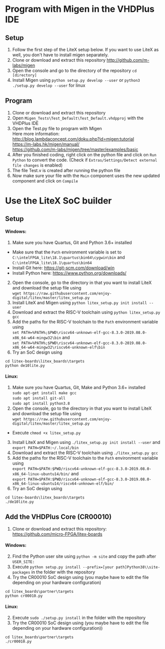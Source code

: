 # Program with Migen in the VHDPlus IDE

## Setup
1. Follow the first step of the LiteX setup below. If you want to use LiteX as well, you don't have to install migen separately.
2. Clone or download and extract this repository http://github.com/m-labs/migen
3. Open the console and go to the directory of the repository
```cd [directory]```
4. Install Migen using ```python setup.py develop --user``` or ```python3 ./setup.py develop --user``` for linux

## Program
1. Clone or download and extract this repository
2. Open ```Migen_Tests\Test_Default\Test_Default.vhdpproj``` with the VHDPlus IDE
3. Open the Test.py file to program with Migen <br/>
Here more information: <br/>
http://blog.lambdaconcept.com/doku.php?id=migen:tutorial<br/>
https://m-labs.hk/migen/manual/ <br/>
https://github.com/m-labs/migen/tree/master/examples/basic
4. After you finished coding, right click on the python file and click on `Run Python` to convert the code. 
(Check if `Extras/Settings/Detect external file changes` is enabled)
5. The file Test.v is created after running the python file
6. Now make sure your file with the ```Main``` component uses the new updated component and click on ```Compile```

# Use the LiteX SoC builder

## Setup
#### Windows:
1. Make sure you have Quartus, Git and Python 3.6+ installed  <br/>
- Make sure that the ```Path``` environment variable is set to ```C:\intelFPGA_lite\18.1\quartus\bin64\cygwin\bin```  and ```C:\intelFPGA_lite\18.1\quartus\bin64```
- Install Git here: https://git-scm.com/download/win
- Install Python here: https://www.python.org/downloads/
2. Open the console, go to the directory in that you want to install LiteX and download the setup file using <br/>
```wget https://raw.githubusercontent.com/enjoy-digital/litex/master/litex_setup.py```
3. Install LiteX and Migen using ```python litex_setup.py init install --user```
4. Download and extract the RISC-V toolchain using ```python litex_setup.py gcc```
5. Add the paths for the RISC-V toolchain to the ```Path``` environment variable using <br/>
```set PATH=%PATH%;$PWD\riscv64-unknown-elf-gcc-8.3.0-2019.08.0-x86_64-w64-mingw32\bin``` and <br/>
```set PATH=%PATH%;$PWD\riscv64-unknown-elf-gcc-8.3.0-2019.08.0-x86_64-w64-mingw32\riscv64-unknown-elf\bin```
5. Try an SoC design using
```
cd litex-boards\litex_boards\targets
python de10lite.py
```

#### Linux:
1. Make sure you have Quartus, Git, Make and Python 3.6+ installed  <br/>
```sudo apt-get install make gcc``` <br/>
```sudo apt install git-all``` <br/>
```sudo apt install python3.8``` <br/>
2. Open the console, go to the directory in that you want to install LiteX and download the setup file using <br/>
```wget https://raw.githubusercontent.com/enjoy-digital/litex/master/litex_setup.py```
- Execute ```chmod +x litex_setup.py```
3. Install LiteX and Migen using  ```./litex_setup.py init install --user``` and ```export PATH=$PATH:~/.local/bin```
4. Download and extract the RISC-V toolchain using ```./litex_setup.py gcc``` 
5. Add the paths for the RISC-V toolchain to the ```Path``` environment variable using <br/>
```export PATH=$PATH:$PWD/riscv64-unknown-elf-gcc-8.3.0-2019.08.0-x86_64-linux-ubuntu14/bin/``` and <br/>
```export PATH=$PATH:$PWD/riscv64-unknown-elf-gcc-8.3.0-2019.08.0-x86_64-linux-ubuntu14/riscv64-unknown-elf/bin/```
5. Try an SoC design using
```
cd litex-boards\litex_boards\targets
./de10lite.py
```

## Add the VHDPlus Core (CR00010)

1. Clone or download and extract this repository: https://github.com/micro-FPGA/litex-boards

#### Windows:
2. Find the Python user site using ```python -m site``` and copy the path after ```USER_SITE: ```
3. Execute ```python setup.py install --prefix=[your path]Python38\\site-packages``` in the folder with the repository
4. Try the CR00010 SoC design using (you maybe have to edit the file depending on your hardware configuration)
```
cd litex_boards\partner\targets
python cr00010.py
```

#### Linux:
2. Execute ```sudo ./setup.py install``` in the folder with the repository
3. Try the CR00010 SoC design using (you maybe have to edit the file depending on your hardware configuration))
```
cd litex_boards\partner\targets
./cr00010.py
```
